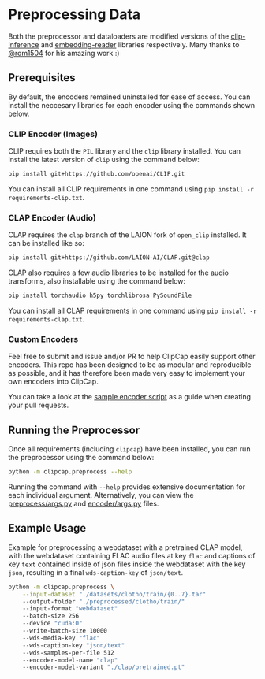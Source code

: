 # Preprocessing Data
Both the preprocessor and dataloaders are modified versions of the [clip-inference](https://github.com/rom1504/clip-retrieval/tree/76ac7c5cab2ca8e949f0bec479651baa58066684/clip_retrieval/clip_inference) and [embedding-reader](https://github.com/rom1504/embedding-reader) libraries respectively. Many thanks to [@rom1504](https://github.com/rom1504) for his amazing work :)

## Prerequisites
By default, the encoders remained uninstalled for ease of access. You can install the neccesary libraries for each encoder using the commands shown below.

### CLIP Encoder (Images)
CLIP requires both the `PIL` library and the `clip` library installed. You can install the latest version of `clip` using the command below:
```bash
pip install git+https://github.com/openai/CLIP.git
```
You can install all CLIP requirements in one command using `pip install -r requirements-clip.txt`.

### CLAP Encoder (Audio)
CLAP requires the `clap` branch of the LAION fork of `open_clip` installed. It can be installed like so:
```bash
pip install git+https://github.com/LAION-AI/CLAP.git@clap
```
CLAP also requires a few audio libraries to be installed for the audio transforms, also installable using the command below:
```bash
pip install torchaudio h5py torchlibrosa PySoundFile
```
You can install all CLAP requirements in one command using `pip install -r requirements-clap.txt`.

### Custom Encoders
Feel free to submit and issue and/or PR to help ClipCap easily support other encoders. This repo has been designed to be as modular and reproducible as possible, and it has therefore been made very easy to implement your own encoders into ClipCap.

You can take a look at the [sample encoder script](/clipcap/encoders/_baseformat.py) as a guide when creating your pull requests.

## Running the Preprocessor
Once all requirements (including `clipcap`) have been installed, you can run the preprocessor using the command below:
```bash
python -m clipcap.preprocess --help
```

Running the command with `--help` provides extensive documentation for each individual argument. Alternatively, you can view the [preprocess/args.py](/clipcap/preprocess/args.py) and [encoder/args.py](/clipcap/encoder/args.py) files.

## Example Usage
Example for preprocessing a webdataset with a pretrained CLAP model, with the webdataset containing FLAC audio files at key `flac` and captions of key `text` contained inside of json files inside the webdataset with the key `json`, resulting in a final `wds-caption-key` of `json/text`.
```bash
python -m clipcap.preprocess \
    --input-dataset "./datasets/clotho/train/{0..7}.tar"
    --output-folder "./preprocessed/clotho/train/"
    --input-format "webdataset"
    --batch-size 256
    --device "cuda:0"
    --write-batch-size 10000
    --wds-media-key "flac"
    --wds-caption-key "json/text"
    --wds-samples-per-file 512
    --encoder-model-name "clap"
    --encoder-model-variant "./clap/pretrained.pt"
```

